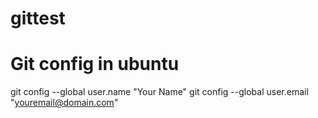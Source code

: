 # gittest
# Git config in ubuntu
git config --global user.name "Your Name"
git config --global user.email "youremail@domain.com"
